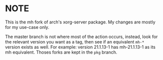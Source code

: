 # NOTE

This is the mh fork of arch's xorg-server package. My changes are mostly for my
use-case only.

The master branch is not where most of the action occurs, instead, look for the
relevant version you want as a tag, then see if an equivalent `mh-*` version
exists as well. For example: version 21.1.13-1 has mh-21.1.13-1 as its mh
equivalent. Thoses forks are kept in the `pkg` branch.
